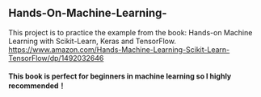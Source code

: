 ## Hands-On-Machine-Learning-

This project is to practice the example from the book:  Hands-on Machine Learning with Scikit-Learn, Keras and TensorFlow.
https://www.amazon.com/Hands-Machine-Learning-Scikit-Learn-TensorFlow/dp/1492032646

#### This book is perfect for beginners in machine learning so I highly recommended！
